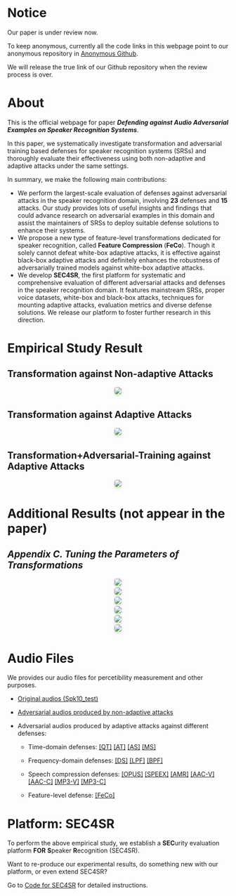 
<!-- # SEC4SR
## A SECurity analysis platform for Speaker Recognition
### under construction. stay tuned! :)  -->

# Notice
Our paper is under review now. 

To keep anonymous, currently all the code links in this webpage point to our anonymous repository in [Anonymous Github](https://anonymous.4open.science/faq). 

We will release the true link of our Github repository when the review process is over.

# About
This is the official webpage for paper ***Defending against Audio Adversarial Examples on Speaker Recognition Systems***. 

In this paper, we systematically investigate transformation and adversarial training based defenses for speaker recognition systems (SRSs) 
and thoroughly evaluate their effectiveness using both non-adaptive and adaptive attacks under the same settings. 

In summary, we make the following main contributions:
- We perform the largest-scale evaluation of defenses against adversarial attacks in the speaker recognition
domain, involving **23** defenses and **15** attacks. Our study provides lots of useful insights and findings that could advance research on adversarial examples in this domain and assist the maintainers of SRSs to deploy suitable defense solutions to enhance their systems.
- We propose a new type of feature-level transformations
dedicated for speaker recognition, called **Feature Compression** (**FeCo**). Though it solely cannot defeat white-box adaptive attacks, it is effective against black-box adaptive attacks and definitely enhances the robustness of adversarially trained models against white-box adaptive attacks.
- We develop **SEC4SR**, the first platform for systematic
and comprehensive evaluation of different adversarial
attacks and defenses in the speaker recognition domain. It features mainstream SRSs, proper voice datasets, white-box and black-box attacks, techniques for mounting adaptive attacks, evaluation metrics and diverse defense solutions. We release our platform to foster further research in this direction.

# Empirical Study Result
## Transformation against Non-adaptive Attacks
<center>
    <img style="border-radius: 0.3125em;
    box-shadow: 0 2px 4px 0 rgba(34,36,38,.12),0 2px 10px 0 rgba(34,36,38,.08);" 
    src="figure/evaluation-1.jpg">
    <br>
    <div style="color:orange; border-bottom: 1px solid #d9d9d9;
    display: inline-block;
    color: #999;
    padding: 2px;"></div>
</center>

## Transformation against Adaptive Attacks
<center>
    <img style="border-radius: 0.3125em;
    box-shadow: 0 2px 4px 0 rgba(34,36,38,.12),0 2px 10px 0 rgba(34,36,38,.08);" 
    src="figure/evaluation-2.jpg">
    <br>
    <div style="color:orange; border-bottom: 1px solid #d9d9d9;
    display: inline-block;
    color: #999;
    padding: 2px;"></div>
</center>

## Transformation+Adversarial-Training against Adaptive Attacks
<center>
    <img style="border-radius: 0.3125em;
    box-shadow: 0 2px 4px 0 rgba(34,36,38,.12),0 2px 10px 0 rgba(34,36,38,.08);" 
    src="figure/evaluation-3.jpg">
    <br>
    <div style="color:orange; border-bottom: 1px solid #d9d9d9;
    display: inline-block;
    color: #999;
    padding: 2px;"></div>
</center>

# Additional Results (not appear in the paper)
## *Appendix C. Tuning the Parameters of Transformations*
<center>
    <img style="border-radius: 0.3125em;
    box-shadow: 0 2px 4px 0 rgba(34,36,38,.12),0 2px 10px 0 rgba(34,36,38,.08);" 
    src="figure/appendix-B-1-1.jpg">
    <br>
    <div style="color:orange; border-bottom: 1px solid #d9d9d9;
    display: inline-block;
    color: #999;
    padding: 2px;"></div>
</center>

<center>
    <img style="border-radius: 0.3125em;
    box-shadow: 0 2px 4px 0 rgba(34,36,38,.12),0 2px 10px 0 rgba(34,36,38,.08);" 
    src="figure/appendix-B-1-2.jpg">
    <br>
    <div style="color:orange; border-bottom: 1px solid #d9d9d9;
    display: inline-block;
    color: #999;
    padding: 2px;"></div>
</center>

<center>
    <img style="border-radius: 0.3125em;
    box-shadow: 0 2px 4px 0 rgba(34,36,38,.12),0 2px 10px 0 rgba(34,36,38,.08);" 
    src="figure/appendix-B-1-3.jpg">
    <br>
    <div style="color:orange; border-bottom: 1px solid #d9d9d9;
    display: inline-block;
    color: #999;
    padding: 2px;"></div>
</center>

<center>
    <img style="border-radius: 0.3125em;
    box-shadow: 0 2px 4px 0 rgba(34,36,38,.12),0 2px 10px 0 rgba(34,36,38,.08);" 
    src="figure/appendix-B-2-1.jpg">
    <br>
    <div style="color:orange; border-bottom: 1px solid #d9d9d9;
    display: inline-block;
    color: #999;
    padding: 2px;"></div>
</center>

<center>
    <img style="border-radius: 0.3125em;
    box-shadow: 0 2px 4px 0 rgba(34,36,38,.12),0 2px 10px 0 rgba(34,36,38,.08);" 
    src="figure/appendix-B-2-2.jpg">
    <br>
    <div style="color:orange; border-bottom: 1px solid #d9d9d9;
    display: inline-block;
    color: #999;
    padding: 2px;"></div>
</center>

<center>
    <img style="border-radius: 0.3125em;
    box-shadow: 0 2px 4px 0 rgba(34,36,38,.12),0 2px 10px 0 rgba(34,36,38,.08);" 
    src="figure/appendix-B-2-3.jpg">
    <br>
    <div style="color:orange; border-bottom: 1px solid #d9d9d9;
    display: inline-block;
    color: #999;
    padding: 2px;"></div>
</center>

# Audio Files
We provides our audio files for percetibility measurement and other purposes.

- [Original audios (Spk10_test)](https://drive.google.com/uc?id=1WctqJtP5Es74-U7y3cFXqfHi7JkDz6g5&export=download)

- [Adversarial audios produced by non-adaptive attacks](https://drive.google.com/uc?id=1CAOwwLsVYibEVdNXTwPVSIWP40Amuhr8&export=download)

- Adversarial audios produced by adaptive attacks against different defenses:

    - Time-domain defenses: [[QT]](https://drive.google.com/uc?id=1f9hAYRO1MIm-NNRdKmM44OAokPbMVs_z&export=download) [[AT]](https://drive.google.com/uc?id=1pDhJQFHk7puH7NFRzWBykLkwt-gQEFRr&export=download) [[AS]](https://drive.google.com/uc?id=1d7znPoTCkKQ-rzQrnrfZP1IxRZ7jOx4f&export=download) [[MS]](https://drive.google.com/uc?id=1TzuggGx3Xgb1czcGBv6Zq2KZzMygsvNd&export=download)

    - Frequency-domain defenses: [[DS]](https://drive.google.com/uc?id=1iVFUA2nej9xu7W0Y759TtssvEjy9R7G0&export=download) [[LPF]](https://drive.google.com/uc?id=1Xg-fYEMDxAM0VkOX7gL0mQnOFHwyi-AS&export=download) [[BPF]](https://drive.google.com/uc?id=1bFgy94zh3xKRLlo5zpo1PgLS6EZrxnBw&export=download)

    - Speech compression defenses: [[OPUS]](https://drive.google.com/uc?id=1qXvmigK5NfJdtV2GKSu-L9bm_29xlM5y&export=download) [[SPEEX]](https://drive.google.com/uc?id=13sqxpAtOOAdbAgj-tvexv3iEoV3kGbgW&export=download) [[AMR]](https://drive.google.com/uc?id=13nm9JoBlf-uj09tN9HaDOfhV0dG875r4&export=download) [[AAC-V]](https://drive.google.com/uc?id=1i2ZajGzABNuZNryy7RicSWWgRYnLVasr&export=download) [[AAC-C]](https://drive.google.com/uc?id=1UFXk2zNJ7SN5sn-83HCnFpozRlidMGWU&export=download) [[MP3-V]](https://drive.google.com/uc?id=1JyPp6Ya7ncSjeEHtnX8EZC7HJ5iVdR23&export=download) [[MP3-C]](https://drive.google.com/uc?id=1NiYKKMtwAL2JHoMLl83h1fjGloDbV_4G&export=download)

    - Feature-level defense: [[FeCo]](https://drive.google.com/uc?id=1bwz9WuDpv94tj77Zx_tJU_lwjQdwGZA7&export=download)

# Platform: SEC4SR
To perform the above empirical study, we establish a **SEC**urity evaluation platform **FOR** **S**peaker **R**ecognition (SEC4SR). 

Want to re-produce our experimental results, do something new with our platform, or even extend SEC4SR? 
<!-- Go to [Code for SEC4SR](https://github.com/SEC4SR/SEC4SR) for detailed instructions. -->
Go to [Code for SEC4SR](https://anonymous.4open.science/r/SEC4SR-AD54) for detailed instructions.
